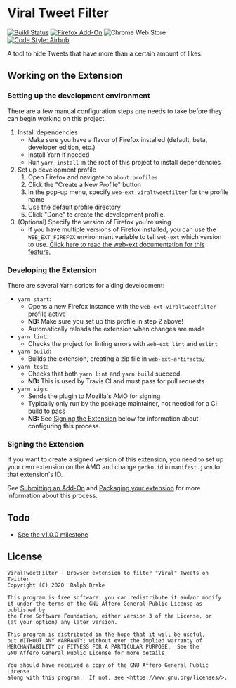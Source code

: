 # Viral Tweet Filter

[![Build Status](https://travis-ci.org/FriendosClub/ViralTweetFilter.svg?branch=master)][4]
[![Firefox Add-On](https://img.shields.io/amo/v/viral-tweet-filter)][5]
![Chrome Web Store](https://img.shields.io/chrome-web-store/v/hgjnjpfcmgmdbfjdmmdciklmhhjmahmk?label=chrome%20extension)
[![Code Style: Airbnb](https://img.shields.io/badge/code%20style-airbnb-blue)][6]

A tool to hide Tweets that have more than a certain amount of likes.


## Working on the Extension

### Setting up the development environment

There are a few manual configuration steps one needs to take before they can
begin working on this project.

1. Install dependencies
   - Make sure you have a flavor of Firefox installed (default, beta, developer edition, etc.)
   - Install Yarn if needed
   - Run `yarn install` in the root of this project to install dependencies
2. Set up development profile
   1. Open Firefox and navigate to `about:profiles`
   2. Click the "Create a New Profile" button
   3. In the pop-up menu, specify `web-ext-viraltweetfilter` for the profile name
   4. Use the default profile directory
   5. Click "Done" to create the development profile.
3. (Optional) Specify the version of Firefox you're using
   - If you have multiple versions of Firefox installed, you can use the
     `WEB_EXT_FIREFOX` environment variable to tell `web-ext` which version to
     use. [Click here to read the web-ext documentation for this feature.][1]


### Developing the Extension

There are several Yarn scripts for aiding development:
- `yarn start`:
  - Opens a new Firefox instance with the `web-ext-viraltweetfilter` profile active
  - **NB:** Make sure you set up this profile in step 2 above!
  - Automatically reloads the extension when changes are made
- `yarn lint`:
  - Checks the project for linting errors with `web-ext lint` and `eslint`
- `yarn build`:
  - Builds the extension, creating a zip file in `web-ext-artifacts/`
- `yarn test`:
  - Checks that both `yarn lint` and `yarn build` succeed.
  - **NB:** This is used by Travis CI and must pass for pull requests
- `yarn sign`:
  - Sends the plugin to Mozilla's AMO for signing
  - Typically only run by the package maintainer, not needed for a CI build to pass
  - **NB:** See [Signing the Extension](#signing-the-extension) below for
    information about configuring this process.


### Signing the Extension

If you want to create a signed version of this extension, you need to set up
your own extension on the AMO and change `gecko.id` in `manifest.json` to that
extension's ID.

See [Submitting an Add-On][2] and [Packaging your extension][3] for more
information about this process.


## Todo

- [See the v1.0.0 milestone][7]


## License

```
ViralTweetFilter - Browser extension to filter "Viral" Tweets on Twitter
Copyright (C) 2020  Ralph Drake

This program is free software: you can redistribute it and/or modify
it under the terms of the GNU Affero General Public License as published by
the Free Software Foundation, either version 3 of the License, or
(at your option) any later version.

This program is distributed in the hope that it will be useful,
but WITHOUT ANY WARRANTY; without even the implied warranty of
MERCHANTABILITY or FITNESS FOR A PARTICULAR PURPOSE.  See the
GNU Affero General Public License for more details.

You should have received a copy of the GNU Affero General Public License
along with this program.  If not, see <https://www.gnu.org/licenses/>.
```


[1]: https://extensionworkshop.com/documentation/develop/web-ext-command-reference/#--firefox
[2]: https://extensionworkshop.com/documentation/publish/submitting-an-add-on/
[3]: https://extensionworkshop.com/documentation/develop/getting-started-with-web-ext/#packaging-your-extension
[4]: https://travis-ci.org/FriendosClub/ViralTweetFilter
[5]: https://addons.mozilla.org/en-US/firefox/addon/viral-tweet-filter/
[6]: https://github.com/airbnb/javascript
[7]: https://github.com/FriendosClub/ViralTweetFilter/milestone/1
